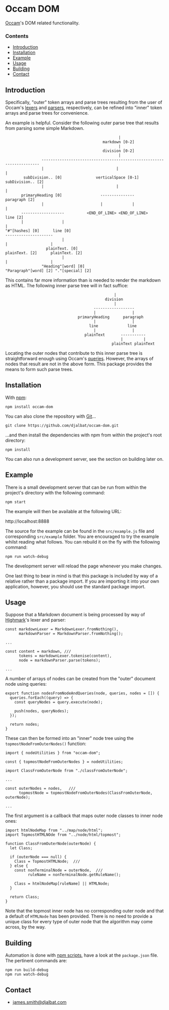 # Occam DOM

[Occam](https://github.com/djalbat/occam)'s DOM related functionality.

### Contents

- [Introduction](#introduction)
- [Installation](#installation)
- [Example](#example)
- [Usage](#usage)
- [Building](#building)
- [Contact](#contact)

## Introduction

Specifically, "outer" token arrays and parse trees resulting from the user of Occam's [lexers](https://github.com/djalbat/occam-lexers) and [parsers](https://github.com/djalbat/occam-parsers), respectively, can be refined into "inner" token arrays and parse trees for convenience. 

An example is helpful. Consider the following outer parse tree that results from parsing some simple Markdown.

```
                                                  |                                                   
                                           markdown [0-2]                                             
                                                  |                                                   
                                           division [0-2]                                             
                                                  |                                                   
                ---------------------------------------------------------------------                 
                |                                |                                  |                 
        subDivision.. [0]               verticalSpace [0-1]                 subDivision.. [2]         
                |                                |                                  |                 
       primaryHeading [0]                 ---------------                     paragraph [2]           
                |                         |             |                           |                 
       -------------------          <END_OF_LINE> <END_OF_LINE>                 line [2]              
       |                 |                                                          |                 
"#"[hashes] [0]      line [0]                                             ---------------------       
                         |                                                |                   |       
                  plainText. [0]                                   plainText. [2]      plainText. [2] 
                         |                                                |                   |       
                "Heading"[word] [0]                             "Paragraph"[word] [2] "."[special] [2]
```

This contains far more information than is needed to render the markdown as HTML. The following inner parse tree will in fact suffice:

```
                                                |                 
                                            division              
                                                |                 
                                       ------------------         
                                       |                |         
                                primaryHeading      paragraph     
                                       |                |         
                                     line             line        
                                       |                |         
                                   plainText       -----------    
                                                   |         |    
                                               plainText plainText
```

Locating the outer nodes that contribute to this inner parse tree is straightforward enough using Occam's [queries](https://github.com/djalbat/occam-query). However, the arrays of nodes that result are not in the above form. This package provides the means to form such parse trees.

## Installation

With [npm](https://www.npmjs.com/):

    npm install occam-dom

You can also clone the repository with [Git](https://git-scm.com/)...

    git clone https://github.com/djalbat/occam-dom.git

...and then install the dependencies with npm from within the project's root directory:

    npm install

You can also run a development server, see the section on building later on.

## Example

There is a small development server that can be run from within the project's directory with the following command:

    npm start

The example will then be available at the following URL:

http://localhost:8888

The source for the example can be found in the `src/example.js` file and corresponding `src/example` folder. You are encouraged to try the example whilst reading what follows. You can rebuild it on the fly with the following command:

    npm run watch-debug

The development server will reload the page whenever you make changes.

One last thing to bear in mind is that this package is included by way of a relative rather than a package import. If you are importing it into your own application, however, you should use the standard package import.

## Usage

Suppose that a Markdown document is being processed by way of [Highmark](https://github.com/djalbat/highmark-markdown)'s lexer and parser:

```
const markdownLexer = MarkdownLexer.fromNothing(),
      markdownParser = MarkdownParser.fromNothing();
      
...

const content = markdown, ///
      tokens = markdownLexer.tokenise(content),
      node = markdownParser.parse(tokens);

...
```

A number of arrays of nodes can be created from the "outer" document node using queries:

```
export function nodesFromNodeAndQueries(node, queries, nodes = []) {
  queries.forEach((query) => {
    const queryNodes = query.execute(node);

    push(nodes, queryNodes);
  });

  return nodes;
}
```

These can then be formed into an "inner" node tree using the `topmostNodeFromOuterNodes()` function:

```
import { nodeUtilities } from "occam-dom";

const { topmostNodeFromOuterNodes } = nodeUtilities;

import ClassFromOuterNode from "./classFromOuterNode";

...

const outerNodes = nodes,   ///
      topmostNode = topmostNodeFromOuterNodes(ClassFromOuterNode, outerNode);
      
...
```

The first argument is a callback that maps outer node classes to inner node ones:

```
import htmlNodeMap from "../map/node/html";
import TopmostHTMLNOde from "../node/html/topmost";

function ClassFromOuterNode(outerNode) {
  let Class;

  if (outerNode === null) {
    Class = TopmostHTMLNode;  ///
  } else {
    const nonTerminalNode = outerNode,  ///
          ruleName = nonTerminalNode.getRuleName();

    Class = htmlNodeMap[ruleName] || HTMLNode;
  }

  return Class;
}
```

Note that the topmost inner node has no corresponding outer node and that a default of `HTMLNode` has been provided. There is no need to provide a unique class for every type of outer node that the algorithm may come across, by the way. 

## Building

Automation is done with [npm scripts](https://docs.npmjs.com/misc/scripts), have a look at the `package.json` file. The pertinent commands are:

    npm run build-debug
    npm run watch-debug

## Contact

* james.smith@djalbat.com

